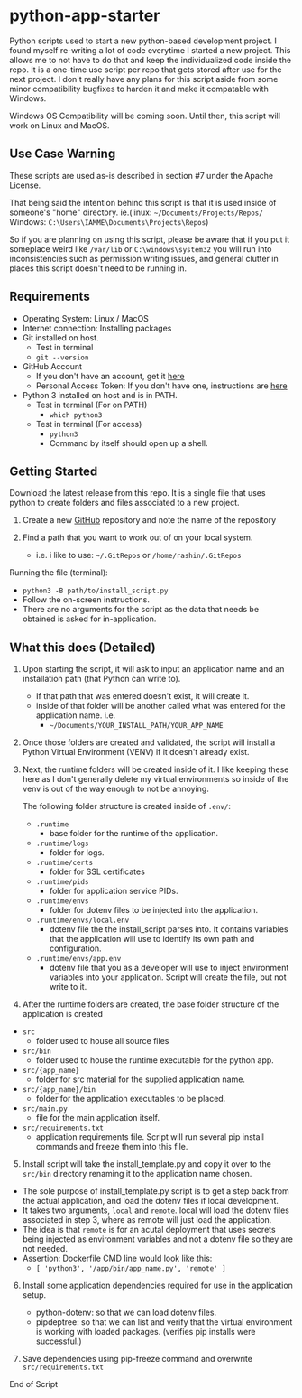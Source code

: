 # python-app-starter
Python scripts used to start a new python-based development project. I found myself re-writing a lot of code everytime I started a new project. This allows me to not have to do that and keep the individualized code inside the repo. It is a one-time use script per repo that gets stored after use for the next project. I don't really have any plans for this script aside from some minor compatibility bugfixes to harden it and make it compatable with Windows.

Windows OS Compatibility will be coming soon. Until then, this script will work on Linux and MacOS.

## Use Case Warning
These scripts are used as-is described in section #7 under the Apache License.

That being said the intention behind this script is that it is used inside of someone's "home" directory. ie.(linux: `~/Documents/Projects/Repos/` Windows: `C:\Users\IAMME\Documents\Projects\Repos`)

So if you are planning on using this script, please be aware that if you put it someplace weird like `/var/lib` or `C:\windows\system32` you will run into inconsistencies such as permission writing issues, and general clutter in places this script doesn't need to be running in.

## Requirements
- Operating System: Linux / MacOS
- Internet connection: Installing packages
- Git installed on host.
  - Test in terminal
  - `git --version`
- GitHub Account
  - If you don't have an account, get it [here](https://github.com/signup?ref_cta=Sign+up&ref_loc=header+logged+out&ref_page=%2F&source=header-home)
  - Personal Access Token: If you don't have one, instructions are [here](https://docs.github.com/en/authentication/keeping-your-account-and-data-secure/creating-a-personal-access-token)
- Python 3 installed on host and is in PATH.
  - Test in terminal (For on PATH)
    - `which python3`
  - Test in terminal (For access)
    - `python3`
    - Command by itself should open up a shell.


## Getting Started
Download the latest release from this repo. It is a single file that uses python to create folders and files associated to a new project.

1) Create a new [GitHub](https://github.com) repository and note the name of the repository

2) Find a path that you want to work out of on your local system.
   - i.e. i like to use: `~/.GitRepos` or `/home/rashin/.GitRepos`  

Running the file (terminal):
- `python3 -B path/to/install_script.py`
- Follow the on-screen instructions.
- There are no arguments for the script as the data that needs be obtained is asked for in-application.


## What this does (Detailed)
1. Upon starting the script, it will ask to input an application name and an installation path (that Python can write to). 
    - If that path that was entered doesn't exist, it will create it. 
    - inside of that folder will be another called what was entered for the application name. i.e.
      - `~/Documents/YOUR_INSTALL_PATH/YOUR_APP_NAME`

2. Once those folders are created and validated, the script will install a Python Virtual Environment (VENV) if it doesn't already exist.

3. Next, the runtime folders will be created inside of it. I like keeping these here as I don't generally delete my virtual environments so inside of the venv is out of the way enough to not be annoying. 

    The following folder structure is created inside of `.env/`:
    - `.runtime`
      - base folder for the runtime of the application.
    - `.runtime/logs`
      - folder for logs.
    - `.runtime/certs`
      - folder for SSL certificates
    - `.runtime/pids`
      - folder for application service PIDs.
    - `.runtime/envs`
      - folder for dotenv files to be injected into the application.
    - `.runtime/envs/local.env`
      - dotenv file the the install_script parses into. It contains variables that the application will use to identify its own path and configuration.
    - `.runtime/envs/app.env`
      - dotenv file that you as a developer will use to inject environment variables into your application. Script will create the file, but not write to it.


4. After the runtime folders are created, the base folder structure of the application is created
- `src`
  - folder used to house all source files
- `src/bin`
  - folder used to house the runtime executable for the python app.
- `src/{app_name}`
  - folder for src material for the supplied application name.
- `src/{app_name}/bin`
  - folder for the application executables to be placed.
- `src/main.py`
  - file for the main application itself.
- `src/requirements.txt`
  - application requirements file. Script will run several pip install commands and freeze them into this file.

5. Install script will take the install_template.py and copy it over to the `src/bin` directory renaming it to the application name chosen.

- The sole purpose of install_template.py script is to get a step back from the actual application, and load the dotenv files if local development. 
- It takes two arguments, `local` and `remote`. local will load the dotenv files associated in step 3, where as remote will just load the application.
- The idea is that `remote` is for an acutal deployment that uses secrets being injected as environment variables and not a dotenv file so they are not needed.
- Assertion: Dockerfile CMD line would look like this:
  - `[ 'python3', '/app/bin/app_name.py', 'remote' ]`

6. Install some application dependencies required for use in the application setup.
   - python-dotenv: so that we can load dotenv files.
   - pipdeptree: so that we can list and verify that the virtual environment is working with loaded packages. (verifies pip installs were successful.)

7. Save dependencies using pip-freeze command and overwrite `src/requirements.txt`

End of Script